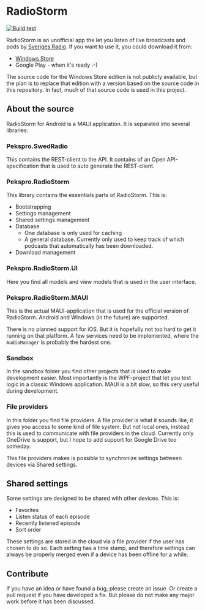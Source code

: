# RadioStorm

[![Build test](https://github.com/pekspro/RadioStorm/actions/workflows/build-test.yml/badge.svg)](https://github.com/pekspro/RadioStorm/actions/workflows/build-test.yml)

RadioStorm is an unofficial app the let you listen of live broadcasts and pods
by [Sveriges Radio](https://sverigesradio.se/). If you want to use it, you could
download it from:

* [Windows
  Store](https://pekspro.com/getproduct?n=RadioStorm_Win10_WindowsStore&s=sv)
* Google Play - when it's ready :-)
 
The source code for the Windows Store edition is not publicly available, but the
plan is to replace that edition with a version based on the source code in this
repository. In fact, much of that source code is used in this project.

## About the source

RadioStorm for Android is a MAUI application. It is separated into several
libraries:

### Pekspro.SwedRadio

This contains the REST-client to the API. It contains of an Open
API-specification that is used to auto generate the REST-client.

### Pekspro.RadioStorm

This library contains the essentials parts of RadioStorm. This is:

* Bootstrapping
* Settings management
* Shared settings management
* Database
    * One database is only used for caching
    * A general database. Currently only used to keep track of which podcasts
      that automatically has been downloaded.
* Download management

### Pekspro.RadioStorm.UI

Here you find all models and view models that is used in the user interface.

### Pekspro.RadioStorm.MAUI

This is the actual MAUI-application that is used for the official version of
RadioStorm. Android and Windows (in the future) are supported. 

There is no planned support for iOS. But it is hopefully not too hard to get it
running on that platform. A few services need to be implemented, where the
`AudioManager` is probably the hardest one.

### Sandbox

In the sandbox folder you find other projects that is used to make development
easier. Most importantly is the WPF-project that let you test logic in a classic
Windows application. MAUI is a bit slow, so this very useful during development.

### File providers

In this folder you find file providers. A file provider is what it sounds like,
it gives you access to some kind of file system. But not local ones, instead
this is used to communicate with file providers in the cloud. Currently only
OneDrive is support, but I hope to add support for Google Drive too someday.

This file providers makes is possible to synchronize settings between devices
via Shared settings.

## Shared settings

Some settings are designed to be shared with other devices. This is:

* Favorites
* Listen status of each episode
* Recently listened episode
* Sort order

These settings are stored in the cloud via a file provider if the user has
chosen to do so. Each setting has a time stamp, and therefore settings can
always be properly merged even if a device has been offline for a while.

## Contribute

If you have an idea or have found a bug, please create an issue. Or create a
pull request if you have developed a fix. But please do not make any major work
before it has been discussed.
